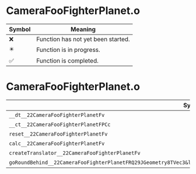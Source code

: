 # CameraFooFighterPlanet.o
| Symbol | Meaning 
| ------------- | ------------- 
| :x: | Function has not yet been started. 
| :eight_pointed_black_star: | Function is in progress. 
| :white_check_mark: | Function is completed. 


# CameraFooFighterPlanet.o
| Symbol | Decompiled? |
| ------------- | ------------- |
| `__dt__22CameraFooFighterPlanetFv` | :white_check_mark: |
| `__ct__22CameraFooFighterPlanetFPCc` | :white_check_mark: |
| `reset__22CameraFooFighterPlanetFv` | :x: |
| `calc__22CameraFooFighterPlanetFv` | :x: |
| `createTranslator__22CameraFooFighterPlanetFv` | :white_check_mark: |
| `goRoundBehind__22CameraFooFighterPlanetFRQ29JGeometry8TVec3&lt;f&gt;RQ29JGeometry8TVec3&lt;f&gt;RQ29JGeometry8TVec3&lt;f&gt;` | :x: |
